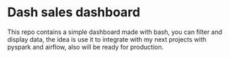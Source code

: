 # Dash sales dashboard

This repo contains a simple dashboard made with bash, you can filter and display data, the idea is use it to integrate with my next projects with pyspark and airflow, also will be ready for production.

